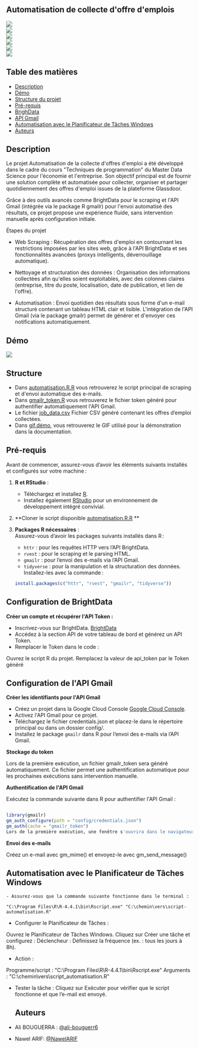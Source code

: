 ## Automatisation de collecte d'offre d'emplois 

![](https://img.shields.io/badge/R-276DC3?style=for-the-badge&logo=r&logoColor=white)  
![](https://img.shields.io/badge/BrightData-FF9900?style=for-the-badge)  
![](https://img.shields.io/badge/GmailR-4285F4?style=for-the-badge&logo=gmail&logoColor=white)  
![](https://img.shields.io/badge/Planificateur--Windows-0078D6?style=for-the-badge&logo=windows&logoColor=white)  
![](https://img.shields.io/badge/HTML-FF5722?style=for-the-badge&logo=html5&logoColor=white)  
![](https://img.shields.io/badge/Terminal-4D4D4D.svg?logo=WindowsTerminal&logoColor=white)

## Table des matières 

- [Description](#description)
- [Démo](#démo)
- [Structure du projet](#structure)
- [Pré-requis](#pré-requis)
- [BrighData](#BrightData)
- [API Gmail](#APIGmail)
- [Automatisation avec le Planificateur de Tâches Windows](#Automatisation_avec_le_Planificateur_de_Tâches_Windows)
- [Auteurs](#auteurs)


## Description

Le projet Automatisation de la collecte d'offres d'emploi a été développé dans le cadre du cours "Techniques de programmation" du Master Data Science pour l'économie et l'entreprise. Son objectif principal est de fournir une solution complète et automatisée pour collecter, organiser et partager quotidiennement des offres d'emploi issues de la plateforme Glassdoor.

Grâce à des outils avancés comme BrightData pour le scraping et l'API Gmail (intégrée via le package R gmailr) pour l'envoi automatisé des résultats, ce projet propose une expérience fluide, sans intervention manuelle après configuration initiale.

Étapes du projet 

- Web Scraping : Récupération des offres d'emploi en contournant les restrictions imposées par les sites web, grâce à l'API BrightData et ses fonctionnalités avancées (proxys intelligents, déverrouillage automatique).
  
- Nettoyage et structuration des données : Organisation des informations collectées afin qu'elles soient exploitables, avec des colonnes claires (entreprise, titre du poste, localisation, date de publication, et lien de l'offre).
  
- Automatisation : Envoi quotidien des résultats sous forme d'un e-mail structuré contenant un tableau HTML clair et lisible. L'intégration de l'API Gmail (via le package gmailr) permet de générer et d'envoyer ces notifications automatiquement.

## Démo

![](Gif.démo.gif)

## Structure

- Dans [automatisation.R.R](automatisation.R.R) vous retrouverez le script principal de scraping et d'envoi automatique des e-mails.
- Dans [gmailr_token.R]() vous retrouverez le fichier token généré pour authentifier automatiquement l'API Gmail.
- Le fichier [job_data.csv]() Fichier CSV généré contenant les offres d’emploi collectées.
- Dans [gif.démo](Gif.démo.gif), vous retrouverez le GIF utilisé pour la démonstration dans la documentation.

## Pré-requis

Avant de commencer, assurez-vous d’avoir les éléments suivants installés et configurés sur votre machine :

1. **R et RStudio** :  
   - Téléchargez et installez [R](https://cran.r-project.org/).  
   - Installez également [RStudio](https://posit.co/download/rstudio/) pour un environnement de développement intégré convivial.
  
2. **Cloner le script disponible  [automatisation.R.R](automatisation.R.R) ** 

3. **Packages R nécessaires** :  
   Assurez-vous d’avoir les packages suivants installés dans R :
   - `httr` : pour les requêtes HTTP vers l’API BrightData.
   - `rvest` : pour le scraping et le parsing HTML.
   - `gmailr` : pour l’envoi des e-mails via l’API Gmail.  
   - `tidyverse` : pour la manipulation et la structuration des données.  
   Installez-les avec la commande :
   ```R
   install.packages(c("httr", "rvest", "gmailr", "tidyverse"))

## Configuration de BrightData

**Créer un compte et récupérer l'API Token :**

- Inscrivez-vous sur BrightData. [BrightData](https://brightdata.com/)
- Accédez à la section API de votre tableau de bord et générez un API Token.
- Remplacer le Token dans le code :

Ouvrez le script R du projet.
Remplacez la valeur de api_token par le Token généré 

## Configuration de l'API Gmail 


**Créer les identifiants pour l'API Gmail**

- Créez un projet dans la Google Cloud Console [Google Cloud Console](https://console.cloud.google.com/).
- Activez l'API Gmail pour ce projet.
- Téléchargez le fichier credentials.json et placez-le dans le répertoire principal ou dans un dossier config/.
- Installez le package  `gmailr` dans R pour l’envoi des e-mails via l’API Gmail. 

**Stockage du token** 

Lors de la première exécution, un fichier gmailr_token sera généré automatiquement.
Ce fichier permet une authentification automatique pour les prochaines exécutions sans intervention manuelle.

**Authentification de l'API Gmail**

Exécutez la commande suivante dans R pour authentifier l'API Gmail :
   ```R

library(gmailr)
gm_auth_configure(path = "config/credentials.json")
gm_auth(cache = "gmailr_token")
Lors de la première exécution, une fenêtre s'ouvrira dans le navigateur pour demander les autorisations Gmail.
   ```
**Envoi des e-mails**

 Créez un e-mail avec gm_mime() et envoyez-le avec gm_send_message()

## Automatisation avec le Planificateur de Tâches Windows
   ```
- Assurez-vous que la commande suivante fonctionne dans le terminal :
   
"C:\Program Files\R\R-4.4.1\bin\Rscript.exe" "C:\chemin\vers\script-automatisation.R"
   ```

- Configurer le Planificateur de Tâches :

Ouvrez le Planificateur de Tâches Windows.
Cliquez sur Créer une tâche et configurez :
Déclencheur : Définissez la fréquence (ex. : tous les jours à 8h).

- Action :
  
Programme/script : "C:\Program Files\R\R-4.4.1\bin\Rscript.exe"
Arguments : "C:\chemin\vers\script_automatisation.R"

- Tester la tâche : Cliquez sur Exécuter pour vérifier que le script fonctionne et que l’e-mail est envoyé.

  ## Auteurs

- Ali BOUGUERRA : [@ali-bouguerr6](https://github.com/ali-bouguerr6/exam-schedules/)
- Nawel ARIF: [@NawelARIF](https://github.com/NawelARIF)

